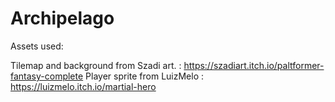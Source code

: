 # Archipelago

Assets used:

Tilemap and background from Szadi art. : https://szadiart.itch.io/paltformer-fantasy-complete
Player sprite from LuizMelo : https://luizmelo.itch.io/martial-hero
